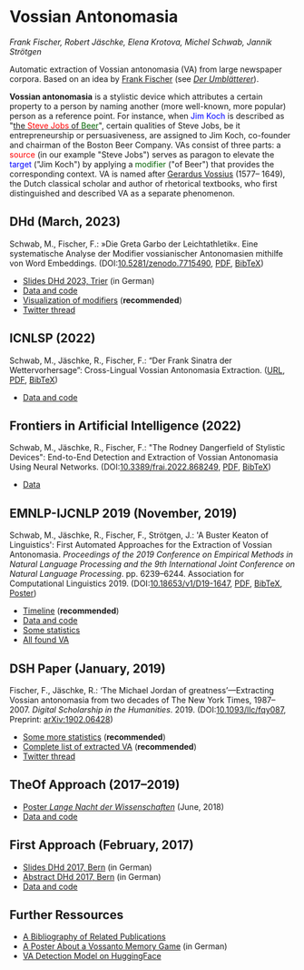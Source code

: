 # Vossian Antonomasia

*Frank Fischer, Robert Jäschke, Elena Krotova, Michel Schwab, Jannik Strötgen*

Automatic extraction of Vossian antonomasia (VA) from large newspaper
corpora. Based on an idea by [Frank Fischer](https://twitter.com/umblaetterer)
(see *[Der Umblätterer](http://www.umblaetterer.de/datenzentrum/vossianische-antonomasien.html)*).

**Vossian antonomasia** is a stylistic device which attributes a
certain property to a person by naming another (more well-known, more
popular) person as a reference point. For instance, when <span
style='color:blue;'>Jim Koch</span> is described as "<a
href='https://www.theatlantic.com/magazine/archive/2014/11/the-steve-jobs-of-beer/380790/)'>the
<span style='color:red'>Steve Jobs</span> of <span
style='color:darkgreen'>Beer</span></a>", certain qualities of Steve
Jobs, be it entrepreneurship or persuasiveness, are assigned to Jim
Koch, co-founder and chairman of the Boston Beer Company.  VAs consist
of three parts: a <span style='color:red;'>source</span> (in our
example "Steve Jobs") serves as paragon to elevate the <span
style='color:blue;'>target</span> ("Jim Koch") by applying a <span
style='color:darkgreen;'>modifier</span> ("of Beer") that provides the
corresponding context.  VA is named after [Gerardus
Vossius](https://en.wikipedia.org/wiki/Gerardus_Vossius) (1577– 1649),
the Dutch classical scholar and author of rhetorical textbooks, who
first distinguished and described VA as a separate phenomenon.


## DHd (March, 2023)
Schwab, M., Fischer, F.: »Die Greta Garbo der Leichtathletik«.
Eine systematische Analyse der Modifier vossianischer
Antonomasien mithilfe von Word Embeddings.
(DOI:[10.5281/zenodo.7715490](https://doi.org/10.5281/zenodo.7715490),
[PDF](https://zenodo.org/record/7715490/files/SCHWAB_Michel__Die_Greta_Garbo_der_Leichtathletik____Eine_sy.pdf?download=1),
[BibTeX](https://www.bibsonomy.org/bibtex/2de024e4cfd50172144a4041eae3642d1/mschwab))

- [Slides DHd 2023, Trier](https://lehkost.github.io/slides/2023-03-17-trier-dhd/index.html) (in German)
- [Data and code](https://github.com/weltliteratur/vossanto/tree/master/dhd2023)
- [Visualization of modifiers](dhd2023/modifier.html) (**recommended**)
- [Twitter thread](https://twitter.com/umblaetterer/status/1636685384821211138)

## ICNLSP (2022)
Schwab, M., Jäschke, R., Fischer, F.: “Der Frank Sinatra der
Wettervorhersage”: Cross-Lingual Vossian Antonomasia Extraction.
([URL](https://aclanthology.org/2022.icnlsp-1.33/),
[PDF](https://aclanthology.org/2022.icnlsp-1.33.pdf),
[BibTeX](https://www.bibsonomy.org/bib/bibtex/2e68d487a554f79407c532889e826b3d8/jaeschke))

- [Data and code](https://github.com/weltliteratur/vossanto/tree/master/icnlsp2022)


## Frontiers in Artificial Intelligence (2022)
Schwab, M., Jäschke, R., Fischer, F.: "The Rodney Dangerfield of Stylistic Devices":
End-to-End Detection and Extraction of
Vossian Antonomasia Using Neural Networks.
(DOI:[10.3389/frai.2022.868249](https://doi.org/10.3389/frai.2022.868249),
[PDF](https://www.frontiersin.org/articles/10.3389/frai.2022.868249/abstract),
[BibTeX](https://www.bibsonomy.org/bib/publication/2ec528a4b293f3ddc9582fcdeed6c6f9/jaeschke))

- [Data](https://github.com/weltliteratur/vossanto/tree/master/frontiers)


## EMNLP-IJCNLP 2019 (November, 2019)
Schwab, M., Jäschke, R., Fischer, F., Strötgen, J.: 'A Buster Keaton
of Linguistics': First Automated Approaches for the Extraction of
Vossian Antonomasia. *Proceedings of the 2019 Conference on Empirical
Methods in Natural Language Processing and the 9th International Joint
Conference on Natural Language Processing*. pp. 6239–6244. Association
for Computational
Linguistics 2019. (DOI:[10.18653/v1/D19-1647](https://doi.org/10.18653/v1/D19-1647),
[PDF](https://www.aclweb.org/anthology/D19-1647.pdf),
[BibTeX](https://www.bibsonomy.org/bib/bibtex/25d30fd8911ded13edd4c0f07bd73e624/jaeschke),
[Poster](https://doi.org/10.6084/m9.figshare.10069886))

- [Timeline](timeline) (**recommended**)
- [Data and code](https://github.com/weltliteratur/vossanto/tree/master/emnlp-ijcnlp2019)
- [Some statistics](emnlp-ijcnlp2019/statistics.md)
- [All found VA](emnlp-ijcnlp2019/vossantos.md)

## DSH Paper (January, 2019)
Fischer, F., Jäschke, R.: ‘The Michael Jordan of greatness’—Extracting
Vossian antonomasia from two decades of The New York Times,
1987–2007. *Digital Scholarship in the Humanities*. 2019.
(DOI:[10.1093/llc/fqy087](https://doi.org/10.1093/llc/fqy087),
Preprint: [arXiv:1902.06428](https://arxiv.org/abs/1902.06428))

- [Some more statistics](theof/humans/statistics.md) (**recommended**)
- [Complete list of extracted VA](theof/humans/vossantos.md) (**recommended**)
- [Twitter thread](https://twitter.com/umblaetterer/status/1097865223564869635)


## TheOf Approach (2017–2019)
- [Poster *Lange Nacht der Wissenschaften*](https://doi.org/10.6084%2fm9.figshare.6531140) (June, 2018)
- [Data and code](https://github.com/weltliteratur/vossanto/tree/master/theof)


## First Approach (February, 2017)
- [Slides DHd 2017, Bern](https://lehkost.github.io/slides/2017-bern/) (in German)
- [Abstract DHd 2017, Bern](http://www.dhd2017.ch/wp-content/uploads/2017/02/Abstractband_ergaenzt.pdf#page=122) (in German)
- [Data and code](first)


## Further Ressources

- [A Bibliography of Related Publications](https://www.bibsonomy.org/user/jaeschke/vossanto)
- [A Poster About a Vossanto Memory Game](https://doi.org/10.6084/m9.figshare.6531140) (in German)
- [VA Detection Model on HuggingFace](https://huggingface.co/mschwab/va_bert_classification)

